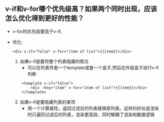 ## v-if和v-for哪个优先级高？如果两个同时出现，应该怎么优化得到更好的性能？
- v-for的优先级要高于v-if;
- 优化:

    `<div v-if="false" v-for="item of list">{{item}}</div>`

    1. 如果v-if是要将整个列表隐藏的情况 
        - 可以在列表外套一个template或套一个盒子,然后在外层盒子进行v-if判断
    ```
        <template v-if="false">
            <div :key="item" v-for="item of list">{{item}}</div>
        </template>
    ```
    
    2. 如果v-if是要隐藏列表的某项
        - 用一个计算属性，返回过滤后的列表替换原列表。这样的好处是渲染时只遍历过滤后的列表，渲染更高效，同时解耦了渲染和数据逻辑
    
    
